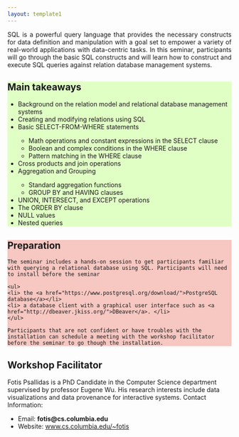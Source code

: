 ```yaml
--- 
layout: template1 
---
```


<div class="jumbotron" >
    <p style="text-align: justify">SQL is a powerful query language that provides the necessary constructs for data definition and manipulation with a goal set to empower a variety of real-world applications with data-centric tasks. In this seminar, participants will go through the basic SQL constructs and will learn how to construct and execute SQL queries against relation database management systems.</p>
</div>


<div class="jumbotron" style="background-color: #E0FFC5">
        <h2>Main takeaways</h2>
        <ul>
        <li> Background on the relation model and relational database management systems </li>
        <li> Creating and modifying relations using SQL </li>
        <li> Basic SELECT-FROM-WHERE statements </li>
            <ul>
            <li>Math operations and constant expressions in the SELECT clause</li>
            <li> Boolean and complex conditions in the WHERE clause</li>
            <li> Pattern matching in the WHERE clause</li>
            </ul>
        <li> Cross products and join operations </li>
        <li> Aggregation and Grouping</li>
            <ul>
            <li> Standard aggregation functions </li>
            <li> GROUP BY and HAVING clauses </li>
            </ul>
        <li> UNION, INTERSECT, and EXCEPT operations </li>
        <li> The ORDER BY clause </li>
        <li> NULL values </li>
        <li> Nested queries </li>
        </ul>
</div>


<div class="jumbotron" style="background-color: #F7C7C1">
    <h2>Preparation</h2>

    The seminar includes a hands-on session to get participants familiar with querying a relational database using SQL. Participants will need to install before the seminar

    <ul>
    <li> the <a href="https://www.postgresql.org/download/">PostgreSQL database</a></li>
    <li> a database client with a graphical user interface such as <a href="http://dbeaver.jkiss.org/">DBeaver</a>. </li>
    </ul>

    Participants that are not confident or have troubles with the installation can schedule a meeting with the workshop facilitator before the seminar to go though the installation.
</div>


<div class="jumbotron">

<h2>Workshop Facilitator</h2>

Fotis Psallidas is a PhD Candidate in the Computer Science department supervised by professor Eugene Wu. His research interests include data visualizations and data provenance for interactive systems. Contact Information:

<ul>
    <li> Email: <b>fotis@cs.columbia.edu</b></li>
    <li> Website: <a href="https://www.cs.columbia.edu/~fotis">www.cs.columbia.edu/~fotis</a></li>
</ul>
</div>
